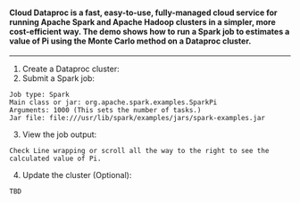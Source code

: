 #### Cloud Dataproc is a fast, easy-to-use, fully-managed cloud service for running Apache Spark and Apache Hadoop clusters in a simpler, more cost-efficient way. The demo shows how to run a Spark job to estimates a value of Pi using the Monte Carlo method on a Dataproc cluster.
---
1) Create a Dataproc cluster: <br/>
2) Submit a Spark job: <br/>
```
Job type: Spark
Main class or jar: org.apache.spark.examples.SparkPi
Arguments: 1000 (This sets the number of tasks.)
Jar file: file:///usr/lib/spark/examples/jars/spark-examples.jar
```
3) View the job output: <br/>
```
Check Line wrapping or scroll all the way to the right to see the calculated value of Pi.
```
4) Update the cluster (Optional): <br/>
```
TBD
```
